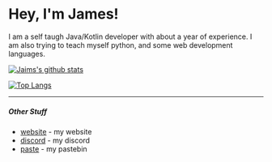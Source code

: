 # Hey, I'm James!
I am a self taugh Java/Kotlin developer with about a year of experience. I am also trying to teach myself python, and some web development languages. 

[![Jaims's github stats](https://github-readme-stats.vercel.app/api?username=jaimss&show_icons=true&count_private=true)](https://jaims.dev)

[![Top Langs](https://github-readme-stats.vercel.app/api/top-langs/?username=jaimss)](https://jaims.dev)

---

##### Other Stuff
- [website](https://jaims.dev) - my website
- [discord](https://discord.jaims.dev) - my discord
- [paste](https://paste.jaims.dev) - my pastebin 

